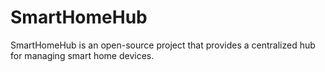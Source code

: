 # SmartHomeHub
SmartHomeHub is an open-source project that provides a centralized hub for managing smart home devices.
